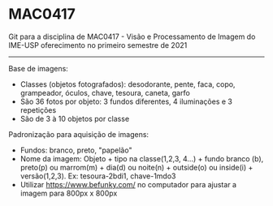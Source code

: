 # MAC0417
Git para a disciplina de MAC0417 - Visão e Processamento de Imagem do IME-USP oferecimento no primeiro semestre de 2021

---

Base de imagens:

- Classes (objetos fotografados): desodorante, pente, faca, copo, grampeador, óculos, chave, tesoura, caneta, garfo
- São 36 fotos por objeto: 3 fundos diferentes, 4 iluminações e 3 repetições
- São de 3 à 10 objetos por classe

Padronização para aquisição de imagens:

- Fundos: branco, preto, "papelão"
- Nome da imagem: Objeto + tipo na classe(1,2,3, 4...) + fundo branco (b), preto(p) ou marrom(m) + dia(d) ou noite(n) + outside(o) ou inside(i) + versão(1,2,3).
    Ex: tesoura-2bdi1, chave-1mdo3
- Utilizar https://www.befunky.com/ no computador para ajustar a imagem para 800px x 800px

